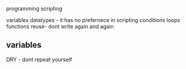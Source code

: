 programming
scripting

variables
datatypes  - it has no prefernece in scripting
conditions
loops
functions
reuse- dont write again and again


## variables

DRY - dont repeat yourself
